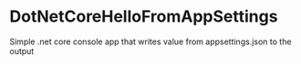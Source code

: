 # DotNetCoreHelloFromAppSettings
Simple .net core console app that writes value from appsettings.json to the output
